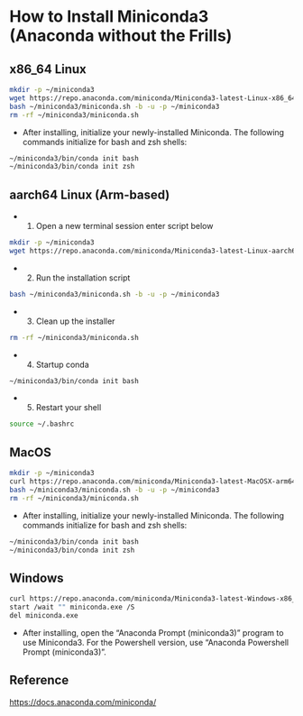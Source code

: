 # How to Install Miniconda3 (Anaconda without the Frills)

## x86_64 Linux
```bash
mkdir -p ~/miniconda3
wget https://repo.anaconda.com/miniconda/Miniconda3-latest-Linux-x86_64.sh -O ~/miniconda3/miniconda.sh
bash ~/miniconda3/miniconda.sh -b -u -p ~/miniconda3
rm -rf ~/miniconda3/miniconda.sh
```
- After installing, initialize your newly-installed Miniconda. The following commands initialize for bash and zsh shells:
```bash
~/miniconda3/bin/conda init bash
~/miniconda3/bin/conda init zsh
```
## aarch64 Linux (Arm-based)
- 1. Open a new terminal session enter script below
```bash
mkdir -p ~/miniconda3
wget https://repo.anaconda.com/miniconda/Miniconda3-latest-Linux-aarch64.sh -O ~/miniconda3/miniconda.sh
```
- 2. Run the installation script
```bash
bash ~/miniconda3/miniconda.sh -b -u -p ~/miniconda3
```

- 3. Clean up the installer
```bash
rm -rf ~/miniconda3/miniconda.sh
```

- 4. Startup conda
```bash
~/miniconda3/bin/conda init bash
```

- 5. Restart your shell

```bash
source ~/.bashrc
```
## MacOS
```bash
mkdir -p ~/miniconda3
curl https://repo.anaconda.com/miniconda/Miniconda3-latest-MacOSX-arm64.sh -o ~/miniconda3/miniconda.sh
bash ~/miniconda3/miniconda.sh -b -u -p ~/miniconda3
rm -rf ~/miniconda3/miniconda.sh
```
- After installing, initialize your newly-installed Miniconda. The following commands initialize for bash and zsh shells:
```bash
~/miniconda3/bin/conda init bash
~/miniconda3/bin/conda init zsh
```

## Windows
```bash
curl https://repo.anaconda.com/miniconda/Miniconda3-latest-Windows-x86_64.exe -o miniconda.exe
start /wait "" miniconda.exe /S
del miniconda.exe
```
- After installing, open the “Anaconda Prompt (miniconda3)” program to use Miniconda3. For the Powershell version, use “Anaconda Powershell Prompt (miniconda3)”.

## Reference
https://docs.anaconda.com/miniconda/
